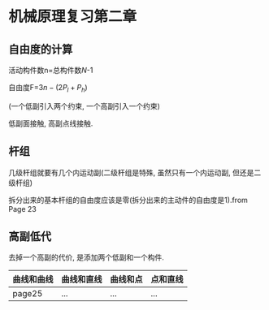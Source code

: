 # 机械原理复习第二章
## 自由度的计算

活动构件数n=总构件数$N$-1

自由度F=$3n-(2P_{l}+P_{h})$

(一个低副引入两个约束, 一个高副引入一个约束)

低副面接触, 高副点线接触.

## 杆组

几级杆组就要有几个内运动副(二级杆组是特殊, 虽然只有一个内运动副, 但还是二级杆组)

拆分出来的基本杆组的自由度应该是零(拆分出来的主动件的自由度是1).from Page 23

## 高副低代

去掉一个高副的代价, 是添加两个低副和一个构件. 


|曲线和曲线  |曲线和直线|曲线和点|点和直线 |
|---------|---------|---------|---------|
|page25|   ...      |   ...      |  ...   |
